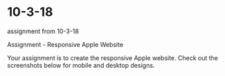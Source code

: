 # 10-3-18
assignment from 10-3-18


Assignment - Responsive Apple Website

Your assignment is to create the responsive Apple website. Check out the screenshots below for mobile and desktop designs. 
